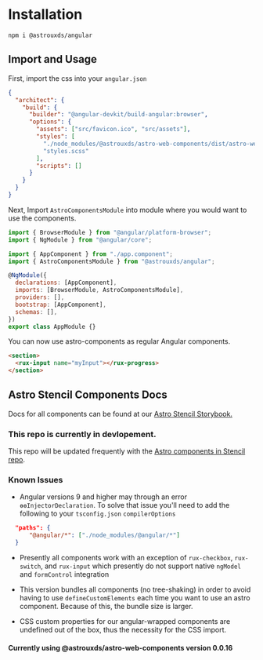 # Installation

`npm i @astrouxds/angular`

## Import and Usage

First, import the css into your `angular.json`

```json
{
  "architect": {
    "build": {
      "builder": "@angular-devkit/build-angular:browser",
      "options": {
        "assets": ["src/favicon.ico", "src/assets"],
        "styles": [
          "./node_modules/@astrouxds/astro-web-components/dist/astro-web-components/astro-web-components.css",
          "styles.scss"
        ],
        "scripts": []
      }
    }
  }
}
```

Next, Import `AstroComponentsModule` into module where you would want to use the components.

```js
import { BrowserModule } from "@angular/platform-browser";
import { NgModule } from "@angular/core";

import { AppComponent } from "./app.component";
import { AstroComponentsModule } from "@astrouxds/angular";

@NgModule({
  declarations: [AppComponent],
  imports: [BrowserModule, AstroComponentsModule],
  providers: [],
  bootstrap: [AppComponent],
  schemas: [],
})
export class AppModule {}
```

You can now use astro-components as regular Angular components.

```html
<section>
  <rux-input name="myInput"></rux-progress>
</section>
```

## Astro Stencil Components Docs

Docs for all components can be found at our [Astro Stencil Storybook.](https://astro-stencil.netlify.app/)

### This repo is currently in devlopement.

This repo will be updated frequently with the [Astro components in Stencil repo](https://github.com/RocketCommunicationsInc/astro-components-stencil).

### Known Issues

- Angular versions 9 and higher may through an error `ɵɵInjectorDeclaration`. To solve that issue you'll need to add the following to your `tsconfig.json` `compilerOptions`

```json
  "paths": {
      "@angular/*": ["./node_modules/@angular/*"]
  }
```

- Presently all components work with an exception of `rux-checkbox`, `rux-switch`, and `rux-input` which presently do not support native `ngModel` and `formControl` integration

- This version bundles all components (no tree-shaking) in order to avoid having to use `defineCustomElements` each time you want to use an astro component. Because of this, the bundle size is larger.

- CSS custom properties for our angular-wrapped components are undefined out of the box, thus the necessity for the CSS import.

#### Currently using @astrouxds/astro-web-components version 0.0.16
